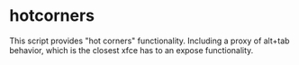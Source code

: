 # hotcorners

This script provides "hot corners" functionality. 
Including a proxy of alt+tab behavior, which is the closest xfce has to an expose functionality.
